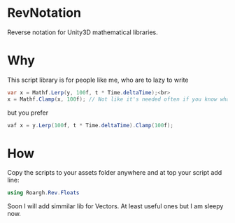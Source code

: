 # RevNotation
Reverse notation for Unity3D mathematical libraries.

# Why
This script library is for people like me, who are to lazy to write
```csharp
var x = Mathf.Lerp(y, 100f, t * Time.deltaTime);<br>
x = Mathf.Clamp(x, 100f); // Not like it's needed often if you know what you are doing.
```
but you prefer
```csharp
vaf x = y.Lerp(100f, t * Time.deltaTime).Clamp(100f);
```

# How
Copy the scripts to your assets folder anywhere and at top your script add line:

```csharp
using Roargh.Rev.Floats
```

Soon I will add simmilar lib for Vectors. At least useful ones but I am sleepy now.



